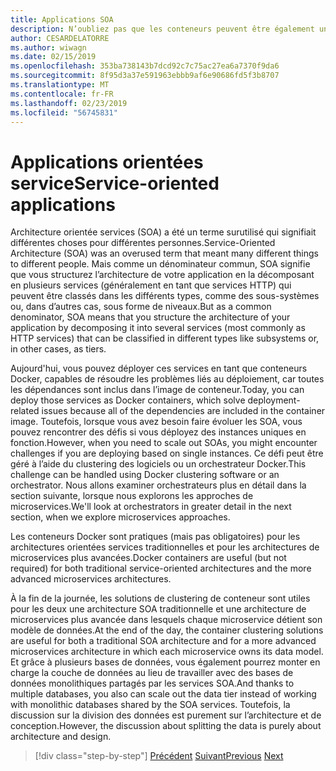```yaml
---
title: Applications SOA
description: N’oubliez pas que les conteneurs peuvent être également une option de déploiement utile pour les applications SOA.
author: CESARDELATORRE
ms.author: wiwagn
ms.date: 02/15/2019
ms.openlocfilehash: 353ba738143b7dcd92c7c75ac27ea6a7370f9da6
ms.sourcegitcommit: 8f95d3a37e591963ebbb9af6e90686fd5f3b8707
ms.translationtype: MT
ms.contentlocale: fr-FR
ms.lasthandoff: 02/23/2019
ms.locfileid: "56745831"
---
```

# <a name="service-oriented-applications"></a><span data-ttu-id="e72c1-103">Applications orientées service</span><span class="sxs-lookup"><span data-stu-id="e72c1-103">Service-oriented applications</span></span>

<span data-ttu-id="e72c1-104">Architecture orientée services (SOA) a été un terme surutilisé qui signifiait différentes choses pour différentes personnes.</span><span class="sxs-lookup"><span data-stu-id="e72c1-104">Service-Oriented Architecture (SOA) was an overused term that meant many different things to different people.</span></span> <span data-ttu-id="e72c1-105">Mais comme un dénominateur commun, SOA signifie que vous structurez l’architecture de votre application en la décomposant en plusieurs services (généralement en tant que services HTTP) qui peuvent être classés dans les différents types, comme des sous-systèmes ou, dans d’autres cas, sous forme de niveaux.</span><span class="sxs-lookup"><span data-stu-id="e72c1-105">But as a common denominator, SOA means that you structure the architecture of your application by decomposing it into several services (most commonly as HTTP services) that can be classified in different types like subsystems or, in other cases, as tiers.</span></span>

<span data-ttu-id="e72c1-106">Aujourd'hui, vous pouvez déployer ces services en tant que conteneurs Docker, capables de résoudre les problèmes liés au déploiement, car toutes les dépendances sont inclus dans l’image de conteneur.</span><span class="sxs-lookup"><span data-stu-id="e72c1-106">Today, you can deploy those services as Docker containers, which solve deployment-related issues because all of the dependencies are included in the container image.</span></span> <span data-ttu-id="e72c1-107">Toutefois, lorsque vous avez besoin faire évoluer les SOA, vous pouvez rencontrer des défis si vous déployez des instances uniques en fonction.</span><span class="sxs-lookup"><span data-stu-id="e72c1-107">However, when you need to scale out SOAs, you might encounter challenges if you are deploying based on single instances.</span></span> <span data-ttu-id="e72c1-108">Ce défi peut être géré à l’aide du clustering des logiciels ou un orchestrateur Docker.</span><span class="sxs-lookup"><span data-stu-id="e72c1-108">This challenge can be handled using Docker clustering software or an orchestrator.</span></span> <span data-ttu-id="e72c1-109">Nous allons examiner orchestrateurs plus en détail dans la section suivante, lorsque nous explorons les approches de microservices.</span><span class="sxs-lookup"><span data-stu-id="e72c1-109">We'll look at orchestrators in greater detail in the next section, when we explore microservices approaches.</span></span>

<span data-ttu-id="e72c1-110">Les conteneurs Docker sont pratiques (mais pas obligatoires) pour les architectures orientées services traditionnelles et pour les architectures de microservices plus avancées.</span><span class="sxs-lookup"><span data-stu-id="e72c1-110">Docker containers are useful (but not required) for both traditional service-oriented architectures and the more advanced microservices architectures.</span></span>

<span data-ttu-id="e72c1-111">À la fin de la journée, les solutions de clustering de conteneur sont utiles pour les deux une architecture SOA traditionnelle et une architecture de microservices plus avancée dans lesquels chaque microservice détient son modèle de données.</span><span class="sxs-lookup"><span data-stu-id="e72c1-111">At the end of the day, the container clustering solutions are useful for both a traditional SOA architecture and for a more advanced microservices architecture in which each microservice owns its data model.</span></span> <span data-ttu-id="e72c1-112">Et grâce à plusieurs bases de données, vous également pourrez monter en charge la couche de données au lieu de travailler avec des bases de données monolithiques partagés par les services SOA.</span><span class="sxs-lookup"><span data-stu-id="e72c1-112">And thanks to multiple databases, you also can scale out the data tier instead of working with monolithic databases shared by the SOA services.</span></span> <span data-ttu-id="e72c1-113">Toutefois, la discussion sur la division des données est purement sur l’architecture et de conception.</span><span class="sxs-lookup"><span data-stu-id="e72c1-113">However, the discussion about splitting the data is purely about architecture and design.</span></span>

>[!div class="step-by-step"]
><span data-ttu-id="e72c1-114">[Précédent](state-and-data-in-docker-applications.md)
>[Suivant](orchestrate-high-scalability-availability.md)</span><span class="sxs-lookup"><span data-stu-id="e72c1-114">[Previous](state-and-data-in-docker-applications.md)
[Next](orchestrate-high-scalability-availability.md)</span></span>
